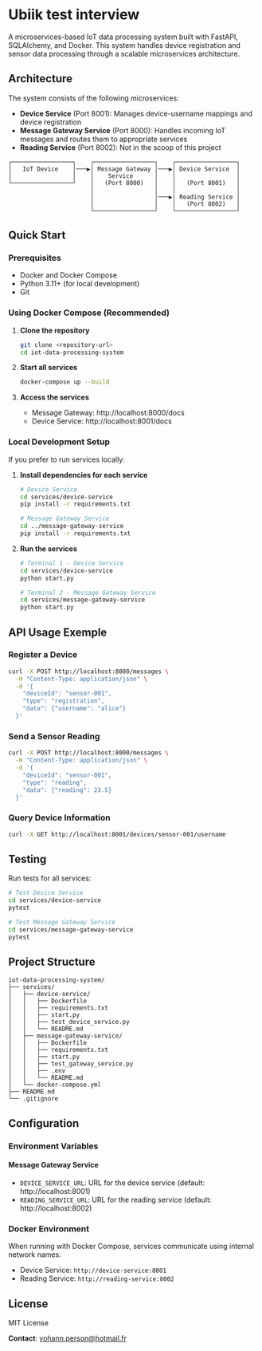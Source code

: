 # Ubiik test interview

A microservices-based IoT data processing system built with FastAPI, SQLAlchemy, and Docker. This system handles device registration and sensor data processing through a scalable microservices architecture.

## Architecture

The system consists of the following microservices:

- **Device Service** (Port 8001): Manages device-username mappings and device registration
- **Message Gateway Service** (Port 8000): Handles incoming IoT messages and routes them to appropriate services
- **Reading Service** (Port 8002): Not in the scoop of this project

```
┌─────────────────┐    ┌─────────────────┐    ┌─────────────────┐
│   IoT Device    │───▶│ Message Gateway │───▶│ Device Service  │
│                 │    │    Service      │    │                 │
└─────────────────┘    │   (Port 8000)   │    │   (Port 8001)   │
                       │                 │    │                 │
                       │                 │───▶│ Reading Service │
                       │                 │    │   (Port 8002)   │
                       └─────────────────┘    └─────────────────┘
```

## Quick Start

### Prerequisites

- Docker and Docker Compose
- Python 3.11+ (for local development)
- Git

### Using Docker Compose (Recommended)

1. **Clone the repository**

   ```bash
   git clone <repository-url>
   cd iot-data-processing-system
   ```

2. **Start all services**

   ```bash
   docker-compose up --build
   ```

3. **Access the services**
   - Message Gateway: http://localhost:8000/docs
   - Device Service: http://localhost:8001/docs

### Local Development Setup

If you prefer to run services locally:

1. **Install dependencies for each service**

   ```bash
   # Device Service
   cd services/device-service
   pip install -r requirements.txt

   # Message Gateway Service
   cd ../message-gateway-service
   pip install -r requirements.txt
   ```

2. **Run the services**

   ```bash
   # Terminal 1 - Device Service
   cd services/device-service
   python start.py

   # Terminal 2 - Message Gateway Service
   cd services/message-gateway-service
   python start.py
   ```

## API Usage Exemple

### Register a Device

```bash
curl -X POST http://localhost:8000/messages \
  -H "Content-Type: application/json" \
  -d '{
    "deviceId": "sensor-001",
    "type": "registration",
    "data": {"username": "alice"}
  }'
```

### Send a Sensor Reading

```bash
curl -X POST http://localhost:8000/messages \
  -H "Content-Type: application/json" \
  -d '{
    "deviceId": "sensor-001",
    "type": "reading",
    "data": {"reading": 23.5}
  }'
```

### Query Device Information

```bash
curl -X GET http://localhost:8001/devices/sensor-001/username
```

## Testing

Run tests for all services:

```bash
# Test Device Service
cd services/device-service
pytest

# Test Message Gateway Service
cd services/message-gateway-service
pytest
```

## Project Structure

```
iot-data-processing-system/
├── services/
│   ├── device-service/
│   │   ├── Dockerfile
│   │   ├── requirements.txt
│   │   ├── start.py
│   │   ├── test_device_service.py
│   │   └── README.md
│   ├── message-gateway-service/
│   │   ├── Dockerfile
│   │   ├── requirements.txt
│   │   ├── start.py
│   │   ├── test_gateway_service.py
│   │   ├── .env
│   │   └── README.md
│   └── docker-compose.yml
├── README.md
└── .gitignore
```

## Configuration

### Environment Variables

#### Message Gateway Service

- `DEVICE_SERVICE_URL`: URL for the device service (default: http://localhost:8001)
- `READING_SERVICE_URL`: URL for the reading service (default: http://localhost:8002)

### Docker Environment

When running with Docker Compose, services communicate using internal network names:

- Device Service: `http://device-service:8001`
- Reading Service: `http://reading-service:8002`

## License

MIT License

**Contact**: yohann.person@hotmail.fr

